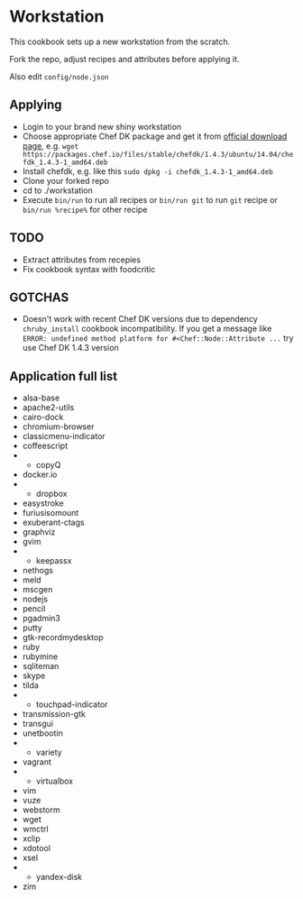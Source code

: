 # Workstation

This cookbook sets up a new workstation from the scratch.

Fork the repo, adjust recipes and attributes before applying it.

Also edit `config/node.json`

## Applying

* Login to your brand new shiny workstation
* Choose appropriate Chef DK package and get it from [official download page](https://downloads.chef.io/chefdk), e.g. `wget https://packages.chef.io/files/stable/chefdk/1.4.3/ubuntu/14.04/chefdk_1.4.3-1_amd64.deb`
* Install chefdk, e.g. like this `sudo dpkg -i chefdk_1.4.3-1_amd64.deb`
* Clone your forked repo
* cd to ./workstation
* Execute `bin/run` to run all recipes or `bin/run git` to run `git` recipe or `bin/run %recipe%` for other recipe

## TODO

* Extract attributes from recepies
* Fix cookbook syntax with foodcritic

## GOTCHAS

* Doesn't work with recent Chef DK versions due to dependency `chruby_install` cookbook incompatibility. If you get a message like `ERROR: undefined method platform for #<Chef::Node::Attribute ...` try use Chef DK 1.4.3 version

## Application full list

* alsa-base
* apache2-utils
* cairo-dock
* chromium-browser
* classicmenu-indicator
* coffeescript
* - copyQ
* docker.io
* - dropbox
* easystroke
* furiusisomount
* exuberant-ctags
* graphviz
* gvim
* - keepassx
* nethogs
* meld
* mscgen
* nodejs
* pencil
* pgadmin3
* putty
* gtk-recordmydesktop
* ruby
* rubymine
* sqliteman
* skype
* tilda
* - touchpad-indicator
* transmission-gtk
* transgui
* unetbootin
* - variety
* vagrant
* - virtualbox
* vim
* vuze
* webstorm
* wget
* wmctrl
* xclip
* xdotool
* xsel
* - yandex-disk
* zim

